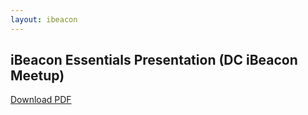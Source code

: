 ```yaml
---
layout: ibeacon
---
```



## iBeacon Essentials Presentation (DC iBeacon Meetup)

[Download PDF](./dc-ibeacon-meetup-presentation.pdf)
